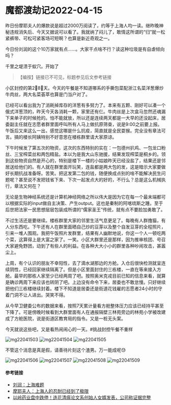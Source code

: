 # 魔都渡劫记2022-04-15

昨日份摩耶夫人的爆款说是超过2000万阅读了，约等于上海人均一读。继昨晚神秘违规消失后、今天又据说可以看了。我就纳了闷儿了，敢情这所谓的“归”就一松紧裤带、可松可紧客场可短啊？也算是新近奇观之一。

今日份刘润的这个10万家就有点……。大家干点啥不行？读这种垃圾是有自虐倾向吗？

千里之堤溃于蚁穴。开始了

> 【编按】链接已不可见，标题参见后文参考链接

小区封控的第2⃣️8⃣️天。今天的午餐是不知道哪系的手撕包菜配浙江名菜洋葱爆炒牛肉丝，两大名菜荟萃也算是门当户对了。

已经可以看出我为了消耗掉库存的洋葱有多努力了。本来有五颗、刚好可以凑一个俄式洋葱顶的，昨天今天各消耗一颗，家里还有仨。牛肉丝是上次盒马忽然还魂漏下来单子的时候抢的。怕不能就放，所以还是连续两天都是一大早的还没起床，居委副主任就在志愿者群里面呼叫所有人马上做抗原筛查，说是9:00之前要上报。午饭后又来这么一出，感觉这哪是什么抗疫，简直就是全民耍猴。完全没有章法可言。搞的楼长阿姨特别不好意思在楼栋群里请大家原谅。

下午时候发了第五次的物资，这次的东西特别的实在：一包德州扒鸡、一包龙口粉丝、三宝榨菜丝和两包精盐。本以为是我大山东驰援，结果发现榨菜是桐乡的。领到这些物资自然是开心的，特别是楼下一楼的小姑娘昨天已经没盐了，结果还是邻居送给他们的。有人就在群里面开玩笑，连盐都是两大包的发，这是暗示大家要做好长期抗战准备呀。苦笑。把这发第二包的钱，随便换成点别的啥不能解决民生问题呢？甚至说不发把钱省下来、下次一起发点大的好的，不行么？总是这么机械执行，章法又何在？

无论是生物神经系统还是计算机神经网络之所以伟大是因为它在每一个最末端都可以根据实际的input做自主决策、产生output。这也是秦制的阿喀琉斯之踵。至于后世把法家一民思想层层包装成所谓的“儒家圣王”传统，就有点不要脸加勇敢了。

不过生活还是要继续。楼栋群里大家的邻里生活气息更足了。每晚有人群撸猫，有人分东西吃。下午还有人在群里面晒自己炒的豆芽以及整个自发豆芽的全程照片，引来一堆人围观。我把午饭照片发群里，结果有人幽默地说，你这一个人一顿吃两个菜，这算得上是大富之家了。一笑。小区大群里还是那样，因为推审核团、号召大家避免野团，动到了有些人的利益。在各种大大小小的群里各种吵闹攻击，甚嚣尘上。

上周，有个认识的朋友不幸阳性，去了滴水湖那边的方舱。入仓后很快检测就呈连续阴性，已经回家继续隔离了。但是小区里面封住的三栋楼，一直在等来接入方舱。最早的那栋人家至少已经两周了吧。按照奥米克戎目前已知的信息来看，就算是确诊两周下来应该也转阴了吧。上边没有命令下来，居委也不敢怠慢。只好继续把他们三栋楼继续封着。楼下不知道是居委还是街道花钱雇的志愿者24小时的守着门洞不让人进出。哭笑不得。

从今早卫健委公布的数据来看，按照7天累计量看方舱整体压力应该已经持平甚至下降了。可是傍晚时候看到大群里面有人在通报隔壁三林苑旁边的林苑小学被改建成了方舱医院，说是街道区教育局的指令。又是一桩无头案。

今天就说这些吧，又是看热闹闹心的一天。#挑战封控午餐不重样

<img decoding="async" src="https://i0.wp.com/s2.loli.net/2022/05/02/IT5hMulwZE4Ujfa.jpg?w=640&#038;ssl=1" alt="mg22041503" data-recalc-dims="1" />
<img decoding="async" src="https://i0.wp.com/s2.loli.net/2022/05/02/MqohyepvK9FV8fm.jpg?w=640&#038;ssl=1" alt="mg22041504" data-recalc-dims="1" />
<img decoding="async" src="https://i0.wp.com/s2.loli.net/2022/05/02/zgPtxphiU3mfn17.jpg?w=640&#038;ssl=1" alt="mg22041505" data-recalc-dims="1" />

不管这个消息是真是假，请善待片刻这个渣男。万一能成呢😓

<img decoding="async" src="https://i0.wp.com/s2.loli.net/2022/05/02/xRfLcmUhFXt6Egv.jpg?w=640&#038;ssl=1" alt="mg22041506" data-recalc-dims="1" />
<img decoding="async" src="https://i0.wp.com/s2.loli.net/2022/05/02/MRGCasq7tBAyKmi.jpg?w=640&#038;ssl=1" alt="mg22041507" data-recalc-dims="1" />
<img decoding="async" src="https://i0.wp.com/s2.loli.net/2022/05/02/TY9tSFx78lGJrq2.jpg?w=640&#038;ssl=1" alt="mg22041508" data-recalc-dims="1" />
<img decoding="async" src="https://i0.wp.com/s2.loli.net/2022/05/02/NKhWMtB7ZzxUF8u.jpg?w=640&#038;ssl=1" alt="mg22041509" data-recalc-dims="1" />

#### 参考链接

  * [刘润：上海难题][1]
  * [摩耶夫人：上海人的忍耐已经到了极限][2]
  * [以岭药业盘中跌停！连花清瘟论文系创始人女婿发表，公司称证据完整][3]

 [1]: https://mp.weixin.qq.com/s/dZOuulOON_Ajupm31-F_1g
 [2]: https://s2.loli.net/2022/05/02/J8GIY25mrhFQDnj.jpg
 [3]: https://emcreative.eastmoney.com/app_fortune/article/index.html?artcode=20220415140557375323890&postid=1167511558&requestType=1&from=cfh_sydt&fontsize=3&theme=b&version=2022-04-15-17-0

